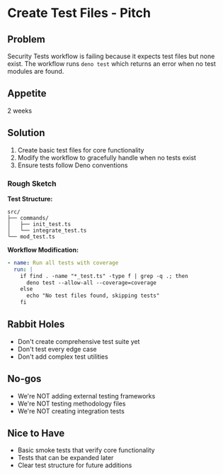 # Create Test Files - Pitch

## Problem
Security Tests workflow is failing because it expects test files but none exist. The workflow runs `deno test` which returns an error when no test modules are found.

## Appetite
2 weeks

## Solution
1. Create basic test files for core functionality
2. Modify the workflow to gracefully handle when no tests exist
3. Ensure tests follow Deno conventions

### Rough Sketch

**Test Structure:**
```
src/
├── commands/
│   ├── init_test.ts
│   └── integrate_test.ts
└── mod_test.ts
```

**Workflow Modification:**
```yaml
- name: Run all tests with coverage
  run: |
    if find . -name "*_test.ts" -type f | grep -q .; then
      deno test --allow-all --coverage=coverage
    else
      echo "No test files found, skipping tests"
    fi
```

## Rabbit Holes
- Don't create comprehensive test suite yet
- Don't test every edge case
- Don't add complex test utilities

## No-gos
- We're NOT adding external testing frameworks
- We're NOT testing methodology files
- We're NOT creating integration tests

## Nice to Have
- Basic smoke tests that verify core functionality
- Tests that can be expanded later
- Clear test structure for future additions